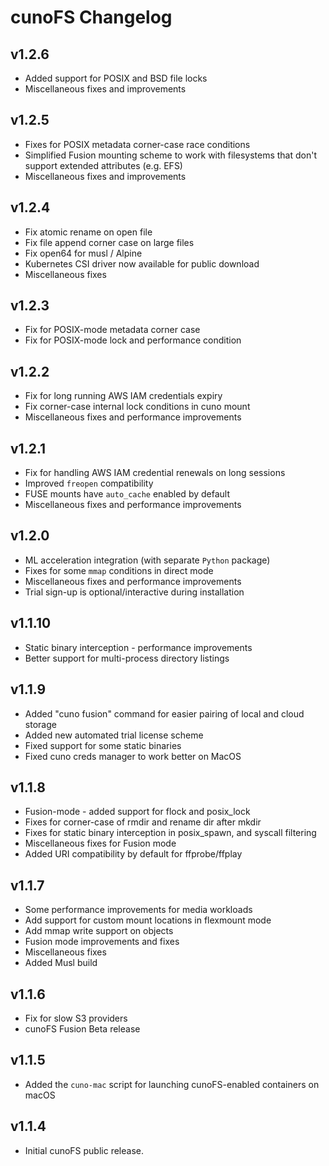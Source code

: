 # cunoFS Changelog

## v1.2.6

- Added support for POSIX and BSD file locks
- Miscellaneous fixes and improvements

## v1.2.5

- Fixes for POSIX metadata corner-case race conditions
- Simplified Fusion mounting scheme to work with filesystems that don't support extended attributes (e.g. EFS)
- Miscellaneous fixes and improvements

## v1.2.4

- Fix atomic rename on open file
- Fix file append corner case on large files
- Fix open64 for musl / Alpine
- Kubernetes CSI driver now available for public download
- Miscellaneous fixes

## v1.2.3

- Fix for POSIX-mode metadata corner case
- Fix for POSIX-mode lock and performance condition

## v1.2.2

- Fix for long running AWS IAM credentials expiry
- Fix corner-case internal lock conditions in cuno mount
- Miscellaneous fixes and performance improvements

## v1.2.1

- Fix for handling AWS IAM credential renewals on long sessions
- Improved `freopen` compatibility
- FUSE mounts have `auto_cache` enabled by default
- Miscellaneous fixes and performance improvements

## v1.2.0

- ML acceleration integration (with separate `Python` package)
- Fixes for some `mmap` conditions in direct mode
- Miscellaneous fixes and performance improvements
- Trial sign-up is optional/interactive during installation

## v1.1.10

- Static binary interception - performance improvements
- Better support for multi-process directory listings

## v1.1.9

- Added "cuno fusion" command for easier pairing of local and cloud storage
- Added new automated trial license scheme
- Fixed support for some static binaries
- Fixed cuno creds manager to work better on MacOS

## v1.1.8

- Fusion-mode - added support for flock and posix_lock
- Fixes for corner-case of rmdir and rename dir after mkdir
- Fixes for static binary interception in posix_spawn, and syscall filtering
- Miscellaneous fixes for Fusion mode
- Added URI compatibility by default for ffprobe/ffplay

## v1.1.7

- Some performance improvements for media workloads
- Add support for custom mount locations in flexmount mode
- Add mmap write support on objects
- Fusion mode improvements and fixes
- Miscellaneous fixes
- Added Musl build

## v1.1.6

- Fix for slow S3 providers
- cunoFS Fusion Beta release

## v1.1.5

- Added the `cuno-mac` script for launching cunoFS-enabled containers on macOS

## v1.1.4

- Initial cunoFS public release.
